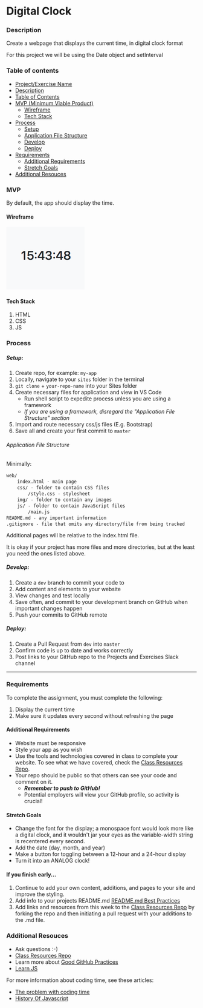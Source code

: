 # Digital Clock

### Description

Create a webpage that displays the current time, in digital clock format

For this project we will be using the Date object and setInterval

### Table of contents

<!--ts-->

- [Project/Exercise Name](#Digital-Clock)
- [Description](#Description)
- [Table of Contents](#table-of-contents)
- [MVP (Minimum Viable Product)](#MVP)
  - [Wireframe](#Wireframe)
  - [Tech Stack](#Tech-Stack)
- [Process](#process)
  - [Setup](#Setup)
  - [Application File Structure](#Application-File-Structure)
  - [Develop](#Develop)
  - [Deploy](#Deploy)
- [Requirements](#Requirements)
  - [Additional Requirements](#Additional-Requirements)
  - [Stretch Goals](#Stretch-Goals)
- [Additional Resouces](#Additional-Resouces)
  <!--te-->

### MVP

By default, the app should display the time.

#### Wireframe

![digital-clock.png](../wireframes/digital-clock.png)

#### Tech Stack

1. HTML
2. CSS
3. JS

### Process

##### Setup:

1. Create repo, for example: `my-app`
2. Locally, navigate to your `sites` folder in the terminal
3. `git clone` + `your-repo-name` into your Sites folder
4. Create necessary files for application and view in VS Code
   - Run shell script to expedite process unless you are using a framework
   - _If you are using a framework, disregard the "Application File Structure" section_
5. Import and route necessary css/js files (E.g. Bootstrap)
6. Save all and create your first commit to `master`

###### Application File Structure

Minimally:

```
web/
    index.html - main page
    css/ - folder to contain CSS files
        /style.css - stylesheet
    img/ - folder to contain any images
    js/ - folder to contain JavaScript files
        /main.js
README.md - any important information
.gitignore - file that omits any directory/file from being tracked
```

Additional pages will be relative to the index.html file.

It is okay if your project has more files and more directories, but at the least you need the ones listed above.

##### Develop:

1. Create a `dev` branch to commit your code to
2. Add content and elements to your website
3. View changes and test locally
4. Save often, and commit to your development branch on GitHub when important changes happen
5. Push your commits to GitHub remote

##### Deploy:

1. Create a Pull Request from `dev` into `master`
2. Confirm code is up to date and works correctly
3. Post links to your GitHub repo to the Projects and Exercises Slack channel

---

### Requirements

To complete the assignment, you must complete the following:

1. Display the current time
2. Make sure it updates every second without refreshing the page
<!-- 3. Requirement 3 -->

#### Additional Requirements

- Website must be responsive
- Style your app as you wish
- Use the tools and technologies covered in class to complete your website. To see what we have covered, check the [Class Resources Repo](https://github.com/bootcamp-students/Resources).
- Your repo should be public so that others can see your code and comment on it.
  - _**Remember to push to GitHub!**_
  - Potential employers will view your GitHub profile, so activity is crucial!

#### Stretch Goals

- Change the font for the display; a monospace font would look more like a digital clock, and it wouldn't jar your eyes as the variable-width string is recentered every second.
- Add the date (day, month, and year)
- Make a button for toggling between a 12-hour and a 24-hour display
- Turn it into an ANALOG clock!

#### If you finish early...

1. Continue to add your own content, additions, and pages to your site and improve the styling.
2. Add info to your projects README.md [README.md Best Practices](https://gist.github.com/PurpleBooth/109311bb0361f32d87a2)
3. Add links and resources from this week to the [Class Resources Repo](https://github.com/bootcamp-students/Resources) by forking the repo and then initiating a pull request with your additions to the .md file.

### Additional Resouces

- Ask questions :-)
- [Class Resources Repo](https://github.com/bootcamp-students/Resources)
- Learn more about [Good GitHub Practices](https://guides.github.com)
- [Learn JS](https://www.w3schools.com/js/)
<!-- - []() -->

For more information about coding time, see these articles:

- [The problem with coding time](https://www.youtube.com/watch?v=-5wpm-gesOY)
- [History Of Javascript](https://fireship.io/courses/javascript/intro-history/)
<!-- - []() -->
